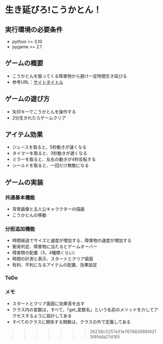 # 生き延びろ!こうかとん！

## 実行環境の必要条件
* python >= 3.10
* pygame >= 2.1

## ゲームの概要
* こうかとんを振ってくる障害物から避け一定時間生き延びる
* 参考URL：[サイトタイトル](https://www.hoge.com/)

## ゲームの遊び方
* 矢印キーでこうかとんを操作する
* 2分生きれたらゲームクリア

## アイテム効果
- ジュースを取ると、5秒動きが速くなる
- タイマーを取ると、3秒動きが遅くなる
- ミラーを取ると、左右の動きが4秒反転する
- シールドを取ると、一回だけ無敵になる

## ゲームの実装
### 共通基本機能
* 背景画像と主人公キャラクターの描画
* こうかとんの移動

### 分担追加機能
* 時間経過でサイズと速度が増加する、障害物の速度が増加する
* 衝突判定、障害物に当たるとゲームオーバー
* 障害物の配置（3，4種類くらい）
* 時間の計測と表示、スタートとクリア画面　
* 有利、不利になるアイテムの配置、効果設定

### ToDo


### メモ
* スタートとクリア画面に効果音を出す
* クラス内の変数は，すべて，「get_変数名」という名前のメソッドを介してアクセスするように設計してある
* すべてのクラスに関係する関数は，クラスの外で定義してある

>>>>>>> 26238c0257e51e767882666f4213f4fdda27d165
